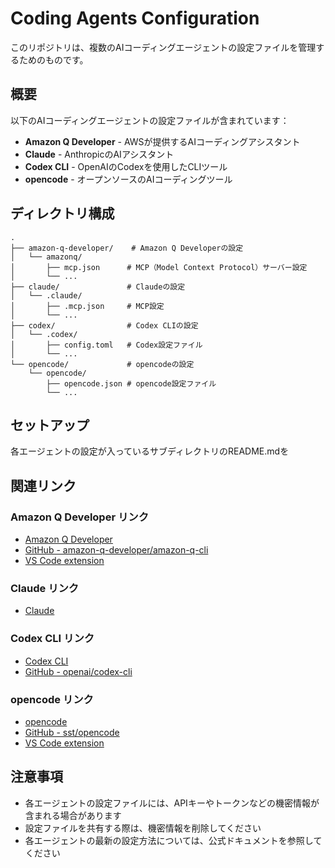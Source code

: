 # Coding Agents Configuration

このリポジトリは、複数のAIコーディングエージェントの設定ファイルを管理するためのものです。

## 概要

以下のAIコーディングエージェントの設定ファイルが含まれています：

- **Amazon Q Developer** - AWSが提供するAIコーディングアシスタント
- **Claude** - AnthropicのAIアシスタント
- **Codex CLI** - OpenAIのCodexを使用したCLIツール
- **opencode** - オープンソースのAIコーディングツール

## ディレクトリ構成

```text
.
├── amazon-q-developer/    # Amazon Q Developerの設定
│   └── amazonq/
│       ├── mcp.json      # MCP（Model Context Protocol）サーバー設定
│       └── ...
├── claude/               # Claudeの設定
│   └── .claude/
│       ├── .mcp.json     # MCP設定
│       └── ...
├── codex/                # Codex CLIの設定
│   └── .codex/
│       ├── config.toml   # Codex設定ファイル
│       └── ...
└── opencode/             # opencodeの設定
    └── opencode/
        ├── opencode.json # opencode設定ファイル
        └── ...
```

## セットアップ

各エージェントの設定が入っているサブディレクトリのREADME.mdを

## 関連リンク

### Amazon Q Developer リンク

- [Amazon Q Developer](https://developer.amazon.com/ja-jp/amazon-q)
- [GitHub - amazon-q-developer/amazon-q-cli](https://github.com/aws/amazon-q-developer-cli/tree/main)
- [VS Code extension](https://marketplace.visualstudio.com/items?itemName=AmazonWebServices.amazon-q-vscode)

### Claude リンク

- [Claude](https://claude.ai/)

### Codex CLI リンク

- [Codex CLI](https://developers.openai.com/codex/cli)
- [GitHub - openai/codex-cli](https://github.com/openai/codex)

### opencode リンク

- [opencode](https://opencode.ai/)
- [GitHub - sst/opencode](https://github.com/sst/opencode)
- [VS Code extension](https://marketplace.visualstudio.com/items?itemName=sst-dev.opencode)

## 注意事項

- 各エージェントの設定ファイルには、APIキーやトークンなどの機密情報が含まれる場合があります
- 設定ファイルを共有する際は、機密情報を削除してください
- 各エージェントの最新の設定方法については、公式ドキュメントを参照してください
